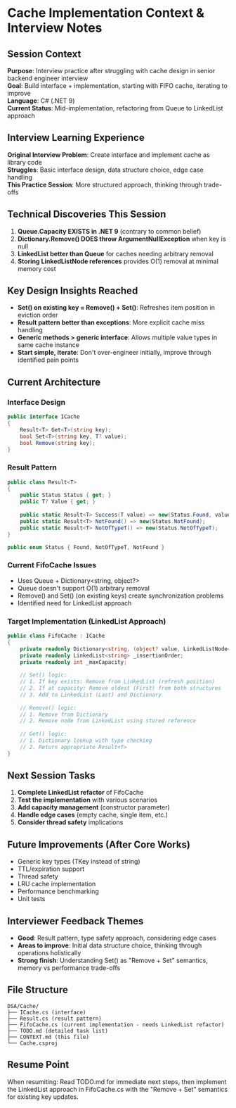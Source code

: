 # Cache Implementation Context & Interview Notes

## Session Context
**Purpose**: Interview practice after struggling with cache design in senior backend engineer interview  
**Goal**: Build interface + implementation, starting with FIFO cache, iterating to improve  
**Language**: C# (.NET 9)  
**Current Status**: Mid-implementation, refactoring from Queue to LinkedList approach

## Interview Learning Experience
**Original Interview Problem**: Create interface and implement cache as library code  
**Struggles**: Basic interface design, data structure choice, edge case handling  
**This Practice Session**: More structured approach, thinking through trade-offs

## Technical Discoveries This Session
1. **Queue<T>.Capacity EXISTS in .NET 9** (contrary to common belief)
2. **Dictionary.Remove() DOES throw ArgumentNullException** when key is null
3. **LinkedList<string> better than Queue<string>** for caches needing arbitrary removal
4. **Storing LinkedListNode references** provides O(1) removal at minimal memory cost

## Key Design Insights Reached
- **Set() on existing key = Remove() + Set()**: Refreshes item position in eviction order
- **Result pattern better than exceptions**: More explicit cache miss handling
- **Generic methods > generic interface**: Allows multiple value types in same cache instance
- **Start simple, iterate**: Don't over-engineer initially, improve through identified pain points

## Current Architecture

### Interface Design
```csharp
public interface ICache
{
    Result<T> Get<T>(string key);
    bool Set<T>(string key, T? value);
    bool Remove(string key);
}
```

### Result Pattern
```csharp
public class Result<T>
{
    public Status Status { get; }
    public T? Value { get; }
    
    public static Result<T> Success(T value) => new(Status.Found, value);
    public static Result<T> NotFound() => new(Status.NotFound);
    public static Result<T> NotOfTypeT() => new(Status.NotOfTypeT);
}

public enum Status { Found, NotOfTypeT, NotFound }
```

### Current FifoCache Issues
- Uses Queue<string> + Dictionary<string, object?>
- Queue doesn't support O(1) arbitrary removal
- Remove() and Set() (on existing keys) create synchronization problems
- Identified need for LinkedList approach

### Target Implementation (LinkedList Approach)
```csharp
public class FifoCache : ICache
{
    private readonly Dictionary<string, (object? value, LinkedListNode<string> node)> _dict;
    private readonly LinkedList<string> _insertionOrder;
    private readonly int _maxCapacity;
    
    // Set() logic:
    // 1. If key exists: Remove from LinkedList (refresh position)
    // 2. If at capacity: Remove oldest (First) from both structures
    // 3. Add to LinkedList (Last) and Dictionary
    
    // Remove() logic:
    // 1. Remove from Dictionary
    // 2. Remove node from LinkedList using stored reference
    
    // Get() logic:
    // 1. Dictionary lookup with type checking
    // 2. Return appropriate Result<T>
}
```

## Next Session Tasks
1. **Complete LinkedList refactor** of FifoCache
2. **Test the implementation** with various scenarios
3. **Add capacity management** (constructor parameter)
4. **Handle edge cases** (empty cache, single item, etc.)
5. **Consider thread safety** implications

## Future Improvements (After Core Works)
- Generic key types (TKey instead of string)
- TTL/expiration support
- Thread safety
- LRU cache implementation
- Performance benchmarking
- Unit tests

## Interviewer Feedback Themes
- **Good**: Result pattern, type safety approach, considering edge cases
- **Areas to improve**: Initial data structure choice, thinking through operations holistically
- **Strong finish**: Understanding Set() as "Remove + Set" semantics, memory vs performance trade-offs

## File Structure
```
DSA/Cache/
├── ICache.cs (interface)
├── Result.cs (result pattern)
├── FifoCache.cs (current implementation - needs LinkedList refactor)
├── TODO.md (detailed task list)
├── CONTEXT.md (this file)
└── Cache.csproj
```

## Resume Point
When resumiting: Read TODO.md for immediate next steps, then implement the LinkedList approach in FifoCache.cs with the "Remove + Set" semantics for existing key updates.